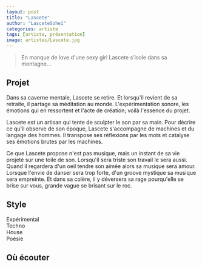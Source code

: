 ```yaml
---
layout: post
title: "Lascete"
author: "LasceteSoheï"
categories: artiste
tags: [artiste, présentation]
image: artistes/Lascete.jpg
---
```


> En manque de love d'une sexy girl Lascete s'isole dans sa montagne...

## Projet ## 

Dans sa caverne mentale, Lascete se retire. Et lorsqu'il revient de sa retraite, il partage sa méditation au monde.
L'expérimentation sonore, les émotions qui en ressortent et l'acte de création; voilà l'essence du projet.    

Lascete est un artisan qui tente de sculpter le son par sa main.
Pour décrire ce qu'il observe de son époque, Lascete s'accompagne de machines et du langage des hommes. 
Il transpose ses réflexions par les mots et catalyse ses émotions brutes par les machines.   

Ce que Lascete propose n'est pas musique, mais un instant de sa vie projeté sur une toile de son.
Lorsqu'il sera triste son travail le sera aussi. 
Quand il regardera d'un oeil tendre son aimée alors sa musique sera amour. 
Lorsque l'envie de danser sera trop forte, d'un groove mystique sa musique sera empreinte. 
Et dans sa colère, il y déversera sa rage pourqu'elle se brise sur vous, grande vague se brisant sur le roc.   


## Style ##

Expérimental   
Techno   
House   
Poésie 

## Où écouter ##
